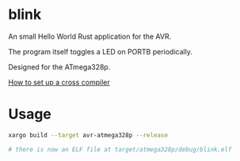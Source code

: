 # blink

An small Hello World Rust application for the AVR.

The program itself toggles a LED on PORTB periodically.

Designed for the ATmega328p.

[How to set up a cross compiler](https://github.com/avr-rust/rust)

# Usage

```bash
xargo build --target avr-atmega328p --release

# there is now an ELF file at target/atmega328p/debug/blink.elf
```

